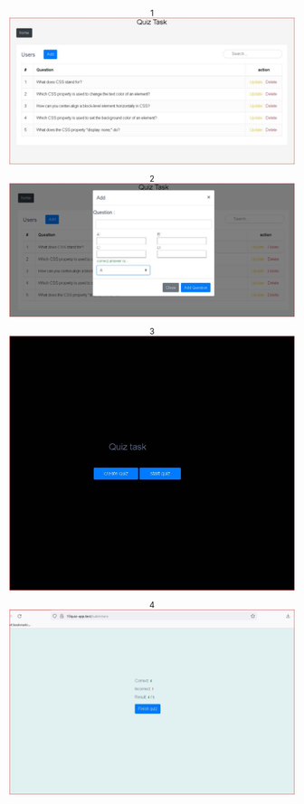 <p align="center">1
    <img src="https://github.com/mn0unreal/10quiz-app/blob/main/public/qt1.JPG" alt="Laravel 10 quiz app">

</p>

 

<p align="center">2
    <img src="https://github.com/mn0unreal/10quiz-app/blob/main/public/qt2.JPG" alt="Laravel 10 quiz app">

</p>

 

<p align="center">3
    <img src="https://github.com/mn0unreal/10quiz-app/blob/main/public/qt3.JPG" alt="Laravel 10 quiz app">

</p>

 

<p align="center">4
    <img src="https://github.com/mn0unreal/10quiz-app/blob/main/public/q4.JPG" alt="Laravel 10 quiz app">

</p>


